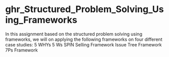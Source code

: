 # ghr_Structured_Problem_Solving_Using_Frameworks
 In this assignment based on the structured problem solving using frameworks, we will on applying the following frameworks on four different case studies:  5 WHYs 5 Ws SPIN Selling Framework Issue Tree Framework 7Ps Framework
